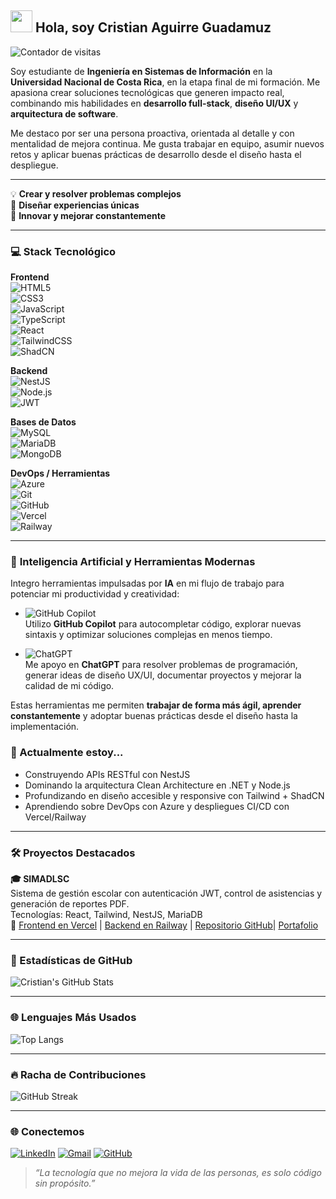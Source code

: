 <img src="https://media.giphy.com/media/hvRJCLFzcasrR4ia7z/giphy.gif" width="35" /> Hola, soy Cristian Aguirre Guadamuz
--

![Contador de visitas](https://hits.sh/github.com/CristianAG13/CristianAG13.svg?style=flat-square)

Soy estudiante de **Ingeniería en Sistemas de Información** en la **Universidad Nacional de Costa Rica**, en la etapa final de mi formación. Me apasiona crear soluciones tecnológicas que generen impacto real, combinando mis habilidades en **desarrollo full-stack**, **diseño UI/UX** y **arquitectura de software**.

Me destaco por ser una persona proactiva, orientada al detalle y con mentalidad de mejora continua. Me gusta trabajar en equipo, asumir nuevos retos y aplicar buenas prácticas de desarrollo desde el diseño hasta el despliegue.


---


💡 **Crear y resolver problemas complejos**  
🎨 **Diseñar experiencias únicas**  
🚀 **Innovar y mejorar constantemente**



---


### 💻 **Stack Tecnológico**

**Frontend**  
![HTML5](https://img.shields.io/badge/HTML5-E34F26?style=flat-square&logo=html5&logoColor=white)  
![CSS3](https://img.shields.io/badge/CSS3-1572B6?style=flat-square&logo=css3&logoColor=white)  
![JavaScript](https://img.shields.io/badge/JavaScript-F7DF1E?style=flat-square&logo=javascript&logoColor=black)  
![TypeScript](https://img.shields.io/badge/TypeScript-007ACC?style=flat-square&logo=typescript&logoColor=white)  
![React](https://img.shields.io/badge/React-61DAFB?style=flat-square&logo=react&logoColor=black)  
![TailwindCSS](https://img.shields.io/badge/TailwindCSS-38B2AC?style=flat-square&logo=tailwind-css&logoColor=white)  
![ShadCN](https://img.shields.io/badge/ShadCN_UI-111827?style=flat-square)

**Backend**  
![NestJS](https://img.shields.io/badge/NestJS-E0234E?style=flat-square&logo=nestjs&logoColor=white)  
![Node.js](https://img.shields.io/badge/Node.js-339933?style=flat-square&logo=nodedotjs&logoColor=white)  
![JWT](https://img.shields.io/badge/JWT-000000?style=flat-square&logo=jsonwebtokens&logoColor=white)

**Bases de Datos**  
![MySQL](https://img.shields.io/badge/MySQL-4479A1?style=flat-square&logo=mysql&logoColor=white)  
![MariaDB](https://img.shields.io/badge/MariaDB-003545?style=flat-square&logo=mariadb&logoColor=white)  
![MongoDB](https://img.shields.io/badge/MongoDB-47A248?style=flat-square&logo=mongodb&logoColor=white)

**DevOps / Herramientas**  
![Azure](https://img.shields.io/badge/Azure-0089D6?style=flat-square&logo=microsoft-azure&logoColor=white)  
![Git](https://img.shields.io/badge/Git-F05032?style=flat-square&logo=git&logoColor=white)  
![GitHub](https://img.shields.io/badge/GitHub-181717?style=flat-square&logo=github&logoColor=white)  
![Vercel](https://img.shields.io/badge/Vercel-000000?style=flat-square&logo=vercel&logoColor=white)  
![Railway](https://img.shields.io/badge/Railway-000000?style=flat-square&logo=railway&logoColor=white)


---


### 🤖 **Inteligencia Artificial y Herramientas Modernas**  
Integro herramientas impulsadas por **IA** en mi flujo de trabajo para potenciar mi productividad y creatividad:

- ![GitHub Copilot](https://img.shields.io/badge/GitHub_Copilot-181717?style=flat-square&logo=github&logoColor=white)  
  Utilizo **GitHub Copilot** para autocompletar código, explorar nuevas sintaxis y optimizar soluciones complejas en menos tiempo.

- ![ChatGPT](https://img.shields.io/badge/ChatGPT-1A1A1A?style=flat-square&logo=openai&logoColor=white)  
  Me apoyo en **ChatGPT** para resolver problemas de programación, generar ideas de diseño UX/UI, documentar proyectos y mejorar la calidad de mi código.

Estas herramientas me permiten **trabajar de forma más ágil, aprender constantemente** y adoptar buenas prácticas desde el diseño hasta la implementación.


### 🔭 Actualmente estoy...
- Construyendo APIs RESTful con NestJS
- Dominando la arquitectura Clean Architecture en .NET y Node.js
- Profundizando en diseño accesible y responsive con Tailwind + ShadCN
- Aprendiendo sobre DevOps con Azure y despliegues CI/CD con Vercel/Railway


---


### 🛠️ **Proyectos Destacados**

**🎓 SIMADLSC**  
Sistema de gestión escolar con autenticación JWT, control de asistencias y generación de reportes PDF.  
Tecnologías: React, Tailwind, NestJS, MariaDB  
🔗 [Frontend en Vercel](https://simadlsc.vercel.app) | [Backend en Railway](#) | [Repositorio GitHub](https://github.com/CristianAG13/SIMADLSC)| [Portafolio](https://portafolio-xi-gules.vercel.app)

---


### 🚀 Estadísticas de GitHub

![Cristian's GitHub Stats](https://github-readme-stats.vercel.app/api?username=CristianAG13&show_icons=true&count_private=true&hide=prs&theme=radical&hide_title=false&include_all_commits=true)

---

### 🌐 Lenguajes Más Usados

![Top Langs](https://github-readme-stats.vercel.app/api/top-langs/?username=CristianAG13&langs_count=8&layout=compact&theme=radical&hide=html,css)

---

### 🔥 Racha de Contribuciones

![GitHub Streak](https://github-readme-streak-stats.herokuapp.com?user=CristianAG13&theme=radical)


---


### 🌐 Conectemos

[![LinkedIn](https://img.shields.io/badge/-LinkedIn-blue?style=flat-square&logo=linkedin&logoColor=white)]([https://linkedin.com/in/tu-usuario](https://www.linkedin.com/in/cristian-guadamuz-273647188/))
[![Gmail](https://img.shields.io/badge/-Gmail-D14836?style=flat-square&logo=gmail&logoColor=white)](mailto:Martinguaduz@gmail.com)
[![GitHub](https://img.shields.io/badge/-GitHub-181717?style=flat-square&logo=github&logoColor=white)](https://github.com/CristianAG13)

> _“La tecnología que no mejora la vida de las personas, es solo código sin propósito.”_



